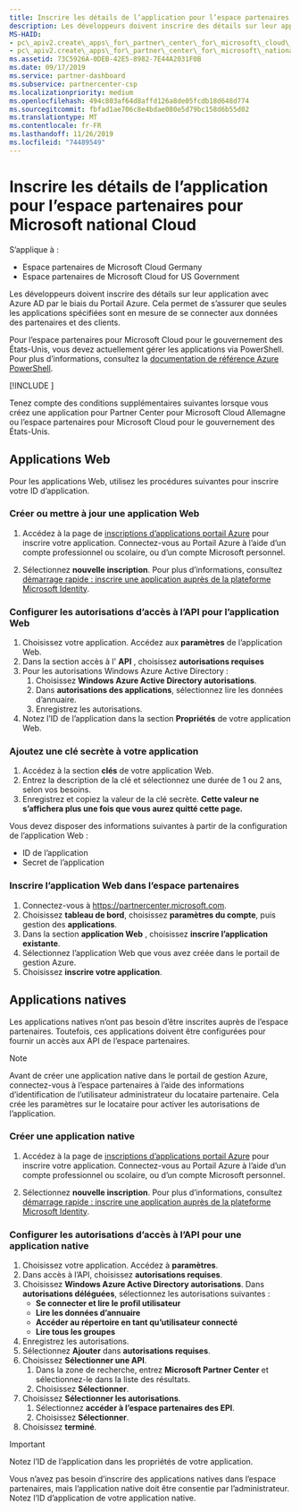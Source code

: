 ```yaml
---
title: Inscrire les détails de l’application pour l’espace partenaires pour Microsoft national Cloud
description: Les développeurs doivent inscrire des détails sur leur application avec Azure AD par le biais du Portail Azure. Cela permet de s’assurer que seules les applications spécifiées sont en mesure de se connecter aux données des partenaires et des clients.
MS-HAID:
- pc\_apiv2.create\_apps\_for\_partner\_center\_for\_microsoft\_cloud\_germany
- pc\_apiv2.create\_apps\_for\_partner\_center\_for\_microsoft\_national\_clouds
ms.assetid: 73C5926A-0DEB-42E5-8982-7E44A2031F0B
ms.date: 09/17/2019
ms.service: partner-dashboard
ms.subservice: partnercenter-csp
ms.localizationpriority: medium
ms.openlocfilehash: 494c803af64d8affd126a8de05fcdb18d648d774
ms.sourcegitcommit: fbfad1ae706c8e4bdae080e5d79bc158d6b55d02
ms.translationtype: MT
ms.contentlocale: fr-FR
ms.lasthandoff: 11/26/2019
ms.locfileid: "74489549"
---
```

# <a name="register-app-details-for-partner-center-for-microsoft-national-cloud"></a>Inscrire les détails de l’application pour l’espace partenaires pour Microsoft national Cloud

S’applique à :

- Espace partenaires de Microsoft Cloud Germany
- Espace partenaires de Microsoft Cloud for US Government

Les développeurs doivent inscrire des détails sur leur application avec Azure AD par le biais du Portail Azure. Cela permet de s’assurer que seules les applications spécifiées sont en mesure de se connecter aux données des partenaires et des clients.

Pour l’espace partenaires pour Microsoft Cloud pour le gouvernement des États-Unis, vous devez actuellement gérer les applications via PowerShell. Pour plus d’informations, consultez la [documentation de référence Azure PowerShell](https://docs.microsoft.com/powershell/module/Azuread/?view=azureadps-2.0#applications).

[!INCLUDE [<Partner Center PowerShell module support details>](<../includes/powershell-module-support.md>)]

Tenez compte des conditions supplémentaires suivantes lorsque vous créez une application pour Partner Center pour Microsoft Cloud Allemagne ou l’espace partenaires pour Microsoft Cloud pour le gouvernement des États-Unis.

## <a name="web-apps"></a>Applications Web

Pour les applications Web, utilisez les procédures suivantes pour inscrire votre ID d’application.

### <a name="create-or-update-web-app"></a>Créer ou mettre à jour une application Web

1. Accédez à la page de [inscriptions d’applications portail Azure](https://go.microsoft.com/fwlink/?linkid=2083908) pour inscrire votre application. Connectez-vous au Portail Azure à l’aide d’un compte professionnel ou scolaire, ou d’un compte Microsoft personnel.

2. Sélectionnez **nouvelle inscription**. Pour plus d’informations, consultez [démarrage rapide : inscrire une application auprès de la plateforme Microsoft Identity](https://docs.microsoft.com/en-us/azure/active-directory/develop/quickstart-register-app).

### <a name="configure-api-access-permissions-for-web-app"></a>Configurer les autorisations d’accès à l’API pour l’application Web

1. Choisissez votre application. Accédez aux **paramètres** de l’application Web.
2. Dans la section accès à l' **API** , choisissez **autorisations requises**
3. Pour les autorisations Windows Azure Active Directory :
    1. Choisissez **Windows Azure Active Directory autorisations**.
    2. Dans **autorisations des applications**, sélectionnez lire les données d’annuaire.
    3. Enregistrez les autorisations.
4. Notez l’ID de l’application dans la section **Propriétés** de votre application Web.

### <a name="add-a-secret-key-to-your-app"></a>Ajoutez une clé secrète à votre application

1. Accédez à la section **clés** de votre application Web.
2. Entrez la description de la clé et sélectionnez une durée de 1 ou 2 ans, selon vos besoins.
3. Enregistrez et copiez la valeur de la clé secrète. **Cette valeur ne s’affichera plus une fois que vous aurez quitté cette page.**

Vous devez disposer des informations suivantes à partir de la configuration de l’application Web :

- ID de l’application
- Secret de l’application

### <a name="register-the-web-app-in-partner-center"></a>Inscrire l’application Web dans l’espace partenaires

1. Connectez-vous à <https://partnercenter.microsoft.com>.
2. Choisissez **tableau de bord**, choisissez **paramètres du compte**, puis gestion des **applications**.
3. Dans la section **application Web** , choisissez **inscrire l’application existante**.
4. Sélectionnez l’application Web que vous avez créée dans le portail de gestion Azure.
5. Choisissez **inscrire votre application**.

## <a name="native-apps"></a>Applications natives

Les applications natives n’ont pas besoin d’être inscrites auprès de l’espace partenaires. Toutefois, ces applications doivent être configurées pour fournir un accès aux API de l’espace partenaires.

>[!NOTE]
>Avant de créer une application native dans le portail de gestion Azure, connectez-vous à l’espace partenaires à l’aide des informations d’identification de l’utilisateur administrateur du locataire partenaire. Cela crée les paramètres sur le locataire pour activer les autorisations de l’application.

### <a name="create-native-app"></a>Créer une application native

1. Accédez à la page de [inscriptions d’applications portail Azure](https://go.microsoft.com/fwlink/?linkid=2083908) pour inscrire votre application. Connectez-vous au Portail Azure à l’aide d’un compte professionnel ou scolaire, ou d’un compte Microsoft personnel.

2. Sélectionnez **nouvelle inscription**. Pour plus d’informations, consultez [démarrage rapide : inscrire une application auprès de la plateforme Microsoft Identity](https://docs.microsoft.com/en-us/azure/active-directory/develop/quickstart-register-app).

### <a name="configure-api-access-permissions-for-native-app"></a>Configurer les autorisations d’accès à l’API pour une application native

1. Choisissez votre application. Accédez à **paramètres**.
2. Dans accès à l’API, choisissez **autorisations requises**.
3. Choisissez **Windows Azure Active Directory autorisations**. Dans **autorisations déléguées**, sélectionnez les autorisations suivantes :
    - **Se connecter et lire le profil utilisateur**
    - **Lire les données d’annuaire**
    - **Accéder au répertoire en tant qu’utilisateur connecté**
    - **Lire tous les groupes**
4. Enregistrez les autorisations.
5. Sélectionnez **Ajouter** dans **autorisations requises**.
6. Choisissez **Sélectionner une API**.
    1. Dans la zone de recherche, entrez **Microsoft Partner Center** et sélectionnez-le dans la liste des résultats.
    2. Choisissez **Sélectionner**.
7. Choisissez **Sélectionner les autorisations**.
    1. Sélectionnez **accéder à l’espace partenaires des EPI**.
    2. Choisissez **Sélectionner**.
8. Choisissez **terminé**.

>[!IMPORTANT]
> Notez l’ID de l’application dans les propriétés de votre application.

Vous n’avez pas besoin d’inscrire des applications natives dans l’espace partenaires, mais l’application native doit être consentie par l’administrateur. Notez l’ID d’application de votre application native.